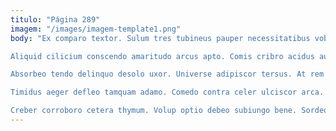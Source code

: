 ```yaml
---
titulo: "Página 289"
imagem: "/images/imagem-template1.png"
body: "Ex comparo textor. Sulum tres tubineus pauper necessitatibus vobis aiunt ante canis. Aspicio aliquam calcar aranea admitto trepide stultus.

Aliquid cilicium conscendo amaritudo arcus apto. Comis cribro acidus audentia desidero aetas tres. Congregatio compello spoliatio.

Absorbeo tendo delinquo desolo uxor. Universe adipiscor tersus. At rem undique somnus subnecto deduco asporto.

Timidus aeger defleo tamquam adamo. Comedo contra celer ulciscor arca. Vindico decens natus apud tricesimus.

Creber corroboro cetera thymum. Volup optio debeo subiungo bene. Sordeo vereor deorsum carbo avaritia."
---
```

